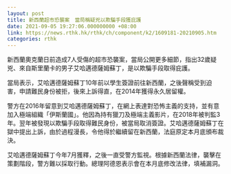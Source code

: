 ```yaml
---
layout: post
title: 新西蘭超市恐襲案　當局稱疑兇以欺騙手段獲庇護
date: 2021-09-05 19:27:06.000000000 +08:00
link: https://news.rthk.hk/rthk/ch/component/k2/1609181-20210905.htm
categories: rthk
---
```


新西蘭奧克蘭日前造成7人受傷的超市恐襲案，當局公開更多細節，指出32歲疑兇、來自斯里蘭卡的男子艾哈邁德薩姆蘇丁，是以欺騙手段取得庇護。

當局表示，艾哈邁德薩姆蘇丁10年前以學生簽證前往新西蘭，之後聲稱受到迫害，申請難民身份被拒，後來上訴得直，在2014年獲得永久居留權。

警方在2016年留意到艾哈邁德薩姆蘇丁，在網上表達對恐怖主義的支持，並有意加入極端組織「伊斯蘭國」。他因為持有獵刀及極端主義影片，在2018年被判監3年。翌年被發現以欺騙手段取得難民身份，被當局取消簽證。艾哈邁德薩姆蘇丁在獄中提出上訴，由於過程漫長，令他得於繼續留在新西蘭，法庭原定本月底頒布裁決。

艾哈邁德薩姆蘇丁今年7月獲釋，之後一直受警方監視。根據新西蘭法律，襲擊在策劃階段，警方難以採取行動。總理阿德恩表示會在本月底修改法律，填補漏洞。
